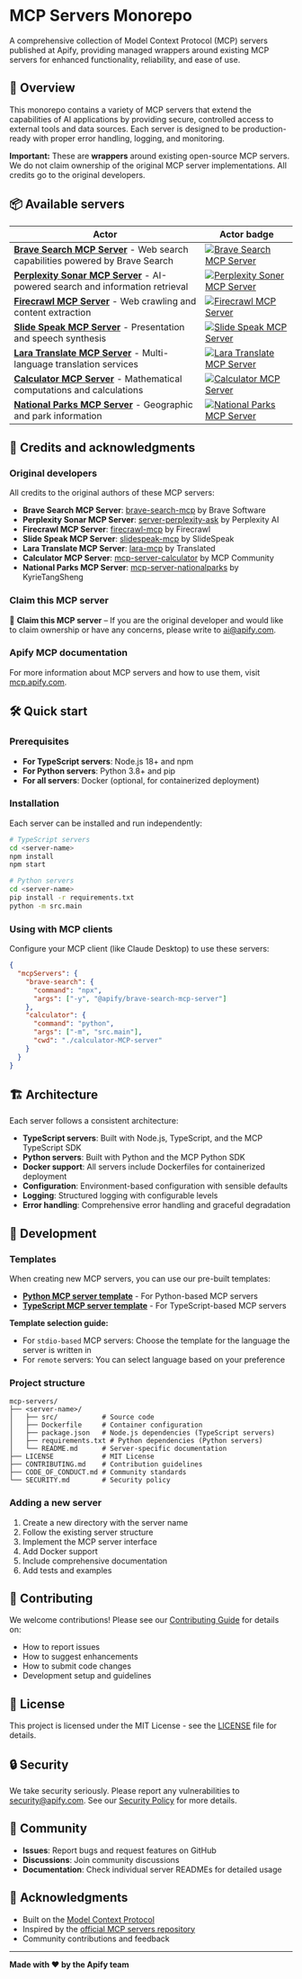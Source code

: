 # MCP Servers Monorepo

A comprehensive collection of Model Context Protocol (MCP) servers published at Apify, providing managed wrappers around existing MCP servers for enhanced functionality, reliability, and ease of use.

## 🚀 Overview

This monorepo contains a variety of MCP servers that extend the capabilities of AI applications by providing secure, controlled access to external tools and data sources. Each server is designed to be production-ready with proper error handling, logging, and monitoring.

**Important:** These are **wrappers** around existing open-source MCP servers. We do not claim ownership of the original MCP server implementations. All credits go to the original developers.

## 📦 Available servers

| Actor                                                                                                            | Actor badge                                                                                                                                                                                   |
|------------------------------------------------------------------------------------------------------------------|-----------------------------------------------------------------------------------------------------------------------------------------------------------------------------------------------|
| **[Brave Search MCP Server](./brave-search-mcp-server/)** - Web search capabilities powered by Brave Search      | [![Brave Search MCP Server](https://apify.com/actor-badge?actor=mcp-servers/brave-search-mcp-server)](https://apify.com/mcp-servers/brave-search-mcp-server)                                  |
| **[Perplexity Sonar MCP Server](./perplexity-mcp-server/)** - AI-powered search and information retrieval        | [![Perplexity Soner MCP Server](https://apify.com/actor-badge?actor=mcp-servers/perplexity-sonar-mcp-server)](https://apify.com/mcp-servers/perplexity-sonar-mcp-server)                            |
| **[Firecrawl MCP Server](./firecrawl-mcp-server/)** - Web crawling and content extraction                        | [![Firecrawl MCP Server](https://apify.com/actor-badge?actor=mcp-servers/firecrawl-mcp-server)](https://apify.com/actor/mcp-servers/firecrawl-mcp-server)                                     |
| **[Slide Speak MCP Server](./slide-speak-mcp-server/)** - Presentation and speech synthesis                      | [![Slide Speak MCP Server](https://apify.com/actor-badge?actor=mcp-servers/slidespeak-mcp-server)](https://apify.com/mcp-servers/slidespeak-mcp-server)                               |
| **[Lara Translate MCP Server](./lara-translate-mcp-server/)** - Multi-language translation services              | [![Lara Translate MCP Server](https://apify.com/actor-badge?actor=mcp-servers/lara-translate-mcp-server)](https://apify.com/mcp-servers/lara-translate-mcp-server)                      |
| **[Calculator MCP Server](./calculator-MCP-server/)** - Mathematical computations and calculations               | [![Calculator MCP Server](https://apify.com/actor-badge?actor=mcp-servers/calculator-mcp-server)](https://apify.com/mcp-servers/calculator-mcp-server)                                  |
| **[National Parks MCP Server](./national-parks/)** - Geographic and park information                             | [![National Parks MCP Server](https://apify.com/actor-badge?actor=mcp-servers/national-parks-mcp-server)](https://apify.com/mcp-servers/national-parks-mcp-server)                      |

## 🙏 Credits and acknowledgments

### Original developers

All credits to the original authors of these MCP servers:

- **Brave Search MCP Server**: [brave-search-mcp](https://github.com/brave/brave-search-mcp) by Brave Software
- **Perplexity Sonar MCP Server**: [server-perplexity-ask](https://github.com/perplexity-ai/server-perplexity-ask) by Perplexity AI
- **Firecrawl MCP Server**: [firecrawl-mcp](https://github.com/firecrawl/firecrawl-mcp) by Firecrawl
- **Slide Speak MCP Server**: [slidespeak-mcp](https://github.com/slidespeak/slidespeak-mcp) by SlideSpeak
- **Lara Translate MCP Server**: [lara-mcp](https://github.com/translated/lara-mcp) by Translated
- **Calculator MCP Server**: [mcp-server-calculator](https://github.com/modelcontextprotocol/server-calculator) by MCP Community
- **National Parks MCP Server**: [mcp-server-nationalparks](https://github.com/KyrieTangSheng/mcp-server-nationalparks) by KyrieTangSheng

### Claim this MCP server

🚩 **Claim this MCP server** – If you are the original developer and would like to claim ownership or have any concerns, please write to [ai@apify.com](mailto:ai@apify.com).

### Apify MCP documentation

For more information about MCP servers and how to use them, visit [mcp.apify.com](https://mcp.apify.com/).

## 🛠️ Quick start

### Prerequisites

- **For TypeScript servers**: Node.js 18+ and npm
- **For Python servers**: Python 3.8+ and pip
- **For all servers**: Docker (optional, for containerized deployment)

### Installation

Each server can be installed and run independently:

```bash
# TypeScript servers
cd <server-name>
npm install
npm start

# Python servers
cd <server-name>
pip install -r requirements.txt
python -m src.main
```

### Using with MCP clients

Configure your MCP client (like Claude Desktop) to use these servers:

```json
{
  "mcpServers": {
    "brave-search": {
      "command": "npx",
      "args": ["-y", "@apify/brave-search-mcp-server"]
    },
    "calculator": {
      "command": "python",
      "args": ["-m", "src.main"],
      "cwd": "./calculator-MCP-server"
    }
  }
}
```

## 🏗️ Architecture

Each server follows a consistent architecture:

- **TypeScript servers**: Built with Node.js, TypeScript, and the MCP TypeScript SDK
- **Python servers**: Built with Python and the MCP Python SDK
- **Docker support**: All servers include Dockerfiles for containerized deployment
- **Configuration**: Environment-based configuration with sensible defaults
- **Logging**: Structured logging with configurable levels
- **Error handling**: Comprehensive error handling and graceful degradation

## 🔧 Development

### Templates

When creating new MCP servers, you can use our pre-built templates:

- **[Python MCP server template](https://apify.com/templates/python-mcp-server)** - For Python-based MCP servers
- **[TypeScript MCP server template](https://apify.com/templates/ts-mcp-server)** - For TypeScript-based MCP servers

**Template selection guide:**
- For `stdio-based` MCP servers: Choose the template for the language the server is written in
- For `remote` servers: You can select language based on your preference

### Project structure

```
mcp-servers/
├── <server-name>/
│   ├── src/           # Source code
│   ├── Dockerfile     # Container configuration
│   ├── package.json   # Node.js dependencies (TypeScript servers)
│   ├── requirements.txt # Python dependencies (Python servers)
│   └── README.md      # Server-specific documentation
├── LICENSE            # MIT License
├── CONTRIBUTING.md    # Contribution guidelines
├── CODE_OF_CONDUCT.md # Community standards
└── SECURITY.md        # Security policy
```

### Adding a new server

1. Create a new directory with the server name
2. Follow the existing server structure
3. Implement the MCP server interface
4. Add Docker support
5. Include comprehensive documentation
6. Add tests and examples

## 🤝 Contributing

We welcome contributions! Please see our [Contributing Guide](CONTRIBUTING.md) for details on:

- How to report issues
- How to suggest enhancements
- How to submit code changes
- Development setup and guidelines

## 📄 License

This project is licensed under the MIT License - see the [LICENSE](LICENSE) file for details.

## 🔒 Security

We take security seriously. Please report any vulnerabilities to [security@apify.com](mailto:security@apify.com). See our [Security Policy](SECURITY.md) for more details.

## 🌟 Community

- **Issues**: Report bugs and request features on GitHub
- **Discussions**: Join community discussions
- **Documentation**: Check individual server READMEs for detailed usage

## 🙏 Acknowledgments

- Built on the [Model Context Protocol](https://modelcontextprotocol.io/)
- Inspired by the [official MCP servers repository](https://github.com/modelcontextprotocol/servers)
- Community contributions and feedback

---

**Made with ❤️ by the Apify team**
